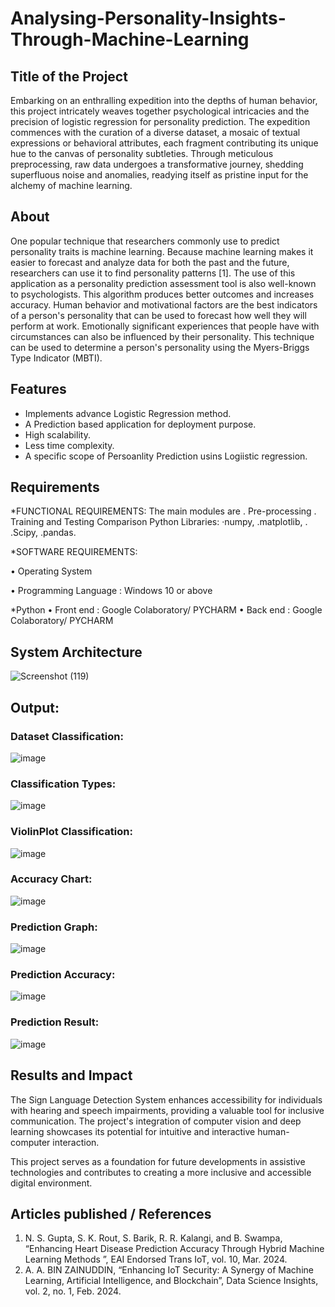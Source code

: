# Analysing-Personality-Insights-Through-Machine-Learning

## Title of the Project
Embarking on an enthralling expedition into the depths of human behavior, this project intricately weaves together psychological intricacies and the precision of logistic regression for personality prediction. The expedition commences with the curation of a diverse dataset, a mosaic of textual expressions or behavioral attributes, each fragment contributing its unique hue to the canvas of personality subtleties. Through meticulous preprocessing, raw data undergoes a transformative journey, shedding superfluous noise and anomalies, readying itself as pristine input for the alchemy of machine learning. 

## About
<!--Detailed Description about the project-->
One popular technique that researchers commonly use to predict personality traits is machine learning. Because machine learning makes it easier to forecast and analyze data for both the past and the future, researchers can use it to find personality patterns [1]. The use of this application as a personality prediction assessment tool is also well-known to psychologists. This algorithm produces better outcomes and increases accuracy. Human behavior and motivational factors are the best indicators of a person's personality that can be used to forecast how well they will perform at work. Emotionally significant experiences that people have with circumstances can also be influenced by their personality. This technique can be used to determine a person's personality using the Myers-Briggs Type Indicator (MBTI). 

## Features
<!--List the features of the project as shown below-->
- Implements advance Logistic Regression method.
- A Prediction based application for deployment purpose.
- High scalability.
- Less time complexity.
- A specific scope of Persoanlity Prediction usins Logiistic regression.

## Requirements
<!--List the requirements of the project as shown below-->
*FUNCTIONAL REQUIREMENTS:
The main modules are
.	 Pre-processing
.	Training and Testing Comparison 
                 Python Libraries:
                    ·numpy,
                    .matplotlib,
.                   .Scipy,
                    .pandas.

*SOFTWARE REQUIREMENTS:

•	Operating System

•	Programming Language	: Windows 10 or above

*Python
•	Front end	: Google Colaboratory/ PYCHARM
•	Back end	: Google Colaboratory/ PYCHARM

## System Architecture

![Screenshot (119)](https://github.com/venkatamohankrishnagithub/Analysing-Personality-Insights-Through-Machine-Learning/assets/127727792/7523acbb-dddd-448f-965a-ff62105cada2)

## Output:

### Dataset Classification:
![image](https://github.com/venkatamohankrishnagithub/Analysing-Personality-Insights-Through-Machine-Learning/assets/127727792/e52749e9-dd41-491c-9387-2020cc946b34)

### Classification Types:
![image](https://github.com/venkatamohankrishnagithub/Analysing-Personality-Insights-Through-Machine-Learning/assets/127727792/03b8f121-c22d-4772-9aa2-d28963e1aa91)

### ViolinPlot Classification:
![image](https://github.com/venkatamohankrishnagithub/Analysing-Personality-Insights-Through-Machine-Learning/assets/127727792/805e3abd-26e9-4a0f-af88-a7eeb20956bd)

### Accuracy Chart:
![image](https://github.com/venkatamohankrishnagithub/Analysing-Personality-Insights-Through-Machine-Learning/assets/127727792/711ca75b-83bc-4e0c-bd41-7aa4607485e7)

### Prediction Graph:
![image](https://github.com/venkatamohankrishnagithub/Analysing-Personality-Insights-Through-Machine-Learning/assets/127727792/b307194a-c03e-4515-a622-fd5c11887e11)

### Prediction Accuracy:
![image](https://github.com/venkatamohankrishnagithub/Analysing-Personality-Insights-Through-Machine-Learning/assets/127727792/1ae4cf45-07fb-4cfa-a4d5-fcbbe6790e6c)


### Prediction Result:
![image](https://github.com/venkatamohankrishnagithub/Analysing-Personality-Insights-Through-Machine-Learning/assets/127727792/4dc913c2-123a-4f2d-83b8-57d4d3fbe848)



## Results and Impact
<!--Give the results and impact as shown below-->
The Sign Language Detection System enhances accessibility for individuals with hearing and speech impairments, providing a valuable tool for inclusive communication. The project's integration of computer vision and deep learning showcases its potential for intuitive and interactive human-computer interaction.

This project serves as a foundation for future developments in assistive technologies and contributes to creating a more inclusive and accessible digital environment.

## Articles published / References
1. N. S. Gupta, S. K. Rout, S. Barik, R. R. Kalangi, and B. Swampa, “Enhancing Heart Disease Prediction Accuracy Through Hybrid Machine Learning Methods ”, EAI Endorsed Trans IoT, vol. 10, Mar. 2024.
2. A. A. BIN ZAINUDDIN, “Enhancing IoT Security: A Synergy of Machine Learning, Artificial Intelligence, and Blockchain”, Data Science Insights, vol. 2, no. 1, Feb. 2024.
